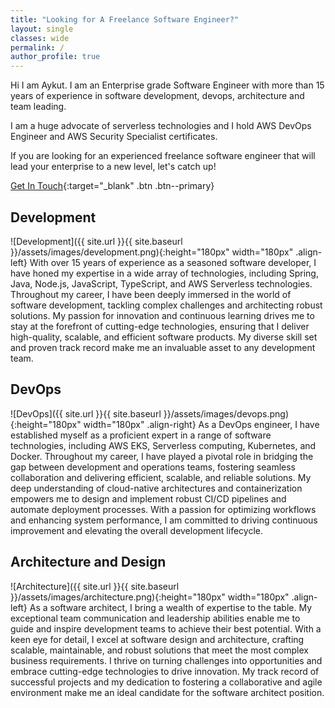 ```yaml
---
title: "Looking for A Freelance Software Engineer?"
layout: single
classes: wide
permalink: /
author_profile: true
---
```


Hi I am Aykut. I am an Enterprise grade Software Engineer with more than 15 years of experience in software development, devops, architecture and team leading.

I am a huge advocate of serverless technologies and I hold AWS DevOps Engineer and AWS Security Specialist certificates.

If you are looking for an experienced freelance software engineer that will lead your enterprise to a new level, let's catch up!

[Get In Touch](mailto:contact@aykutaras.net){:target="_blank" .btn .btn--primary}

## Development

![Development]({{ site.url }}{{ site.baseurl }}/assets/images/development.png){:height="180px" width="180px" .align-left} With over 15 years of experience as a seasoned software developer, I have honed my expertise in a wide array of technologies, including Spring, Java, Node.js, JavaScript, TypeScript, and AWS Serverless technologies. Throughout my career, I have been deeply immersed in the world of software development, tackling complex challenges and architecting robust solutions. My passion for innovation and continuous learning drives me to stay at the forefront of cutting-edge technologies, ensuring that I deliver high-quality, scalable, and efficient software products. My diverse skill set and proven track record make me an invaluable asset to any development team.

<!-- [See My Resume](mailto:contact@aykutaras.net){:target="_blank" .btn .btn--primary} -->

## DevOps

![DevOps]({{ site.url }}{{ site.baseurl }}/assets/images/devops.png){:height="180px" width="180px" .align-right} As a DevOps engineer, I have established myself as a proficient expert in a range of software technologies, including AWS EKS, Serverless computing, Kubernetes, and Docker. Throughout my career, I have played a pivotal role in bridging the gap between development and operations teams, fostering seamless collaboration and delivering efficient, scalable, and reliable solutions. My deep understanding of cloud-native architectures and containerization empowers me to design and implement robust CI/CD pipelines and automate deployment processes. With a passion for optimizing workflows and enhancing system performance, I am committed to driving continuous improvement and elevating the overall development lifecycle.

<!-- [See My Resume](mailto:contact@aykutaras.net){:target="_blank" .btn .btn--primary} -->

## Architecture and Design

![Architecture]({{ site.url }}{{ site.baseurl }}/assets/images/architecture.png){:height="180px" width="180px" .align-left} As a software architect, I bring a wealth of expertise to the table. My exceptional team communication and leadership abilities enable me to guide and inspire development teams to achieve their best potential. With a keen eye for detail, I excel at software design and architecture, crafting scalable, maintainable, and robust solutions that meet the most complex business requirements. I thrive on turning challenges into opportunities and embrace cutting-edge technologies to drive innovation. My track record of successful projects and my dedication to fostering a collaborative and agile environment make me an ideal candidate for the software architect position.

<!-- [See My Resume](mailto:contact@aykutaras.net){:target="_blank" .btn .btn--primary} -->
